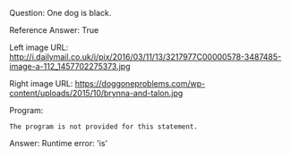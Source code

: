 Question: One dog is black.

Reference Answer: True

Left image URL: http://i.dailymail.co.uk/i/pix/2016/03/11/13/3217977C00000578-3487485-image-a-112_1457702275373.jpg

Right image URL: https://doggoneproblems.com/wp-content/uploads/2015/10/brynna-and-talon.jpg

Program:

```
The program is not provided for this statement.
```
Answer: Runtime error: 'is'

